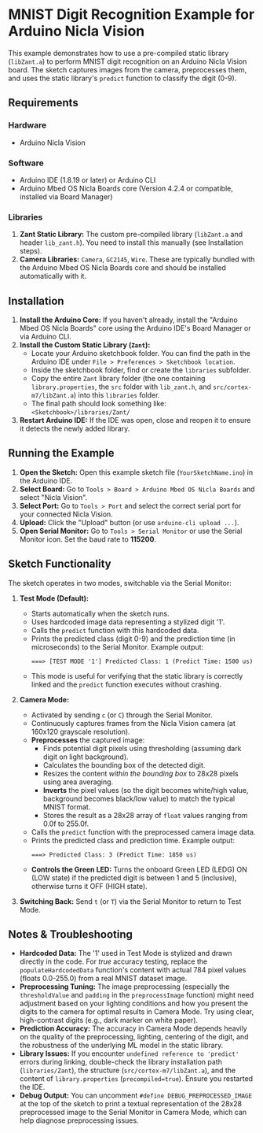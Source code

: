 # MNIST Digit Recognition Example for Arduino Nicla Vision

This example demonstrates how to use a pre-compiled static library (`libZant.a`) to perform MNIST digit recognition on an Arduino Nicla Vision board. The sketch captures images from the camera, preprocesses them, and uses the static library's `predict` function to classify the digit (0-9).

## Requirements

### Hardware
* Arduino Nicla Vision

### Software
* Arduino IDE (1.8.19 or later) or Arduino CLI
* Arduino Mbed OS Nicla Boards core (Version 4.2.4 or compatible, installed via Board Manager)

### Libraries
1.  **Zant Static Library:** The custom pre-compiled library (`libZant.a` and header `lib_zant.h`). You need to install this manually (see Installation steps).
2.  **Camera Libraries:** `Camera`, `GC2145`, `Wire`. These are typically bundled with the Arduino Mbed OS Nicla Boards core and should be installed automatically with it.

## Installation

1.  **Install the Arduino Core:** If you haven't already, install the "Arduino Mbed OS Nicla Boards" core using the Arduino IDE's Board Manager or via Arduino CLI.
2.  **Install the Custom Static Library (`Zant`):**
    * Locate your Arduino sketchbook folder. You can find the path in the Arduino IDE under `File > Preferences > Sketchbook location`.
    * Inside the sketchbook folder, find or create the `libraries` subfolder.
    * Copy the entire `Zant` library folder (the one containing `library.properties`, the `src` folder with `lib_zant.h`, and `src/cortex-m7/libZant.a`) into this `libraries` folder.
    * The final path should look something like: `<Sketchbook>/libraries/Zant/`
3.  **Restart Arduino IDE:** If the IDE was open, close and reopen it to ensure it detects the newly added library.

## Running the Example

1.  **Open the Sketch:** Open this example sketch file (`YourSketchName.ino`) in the Arduino IDE.
2.  **Select Board:** Go to `Tools > Board > Arduino Mbed OS Nicla Boards` and select "Nicla Vision".
3.  **Select Port:** Go to `Tools > Port` and select the correct serial port for your connected Nicla Vision.
4.  **Upload:** Click the "Upload" button (or use `arduino-cli upload ...`).
5.  **Open Serial Monitor:** Go to `Tools > Serial Monitor` or use the Serial Monitor icon. Set the baud rate to **115200**.

## Sketch Functionality

The sketch operates in two modes, switchable via the Serial Monitor:

1.  **Test Mode (Default):**
    * Starts automatically when the sketch runs.
    * Uses hardcoded image data representing a stylized digit '1'.
    * Calls the `predict` function with this hardcoded data.
    * Prints the predicted class (digit 0-9) and the prediction time (in microseconds) to the Serial Monitor. Example output:
        ```
        ===> [TEST MODE '1'] Predicted Class: 1 (Predict Time: 1500 us)
        ```
    * This mode is useful for verifying that the static library is correctly linked and the `predict` function executes without crashing.

2.  **Camera Mode:**
    * Activated by sending `c` (or `C`) through the Serial Monitor.
    * Continuously captures frames from the Nicla Vision camera (at 160x120 grayscale resolution).
    * **Preprocesses** the captured image:
        * Finds potential digit pixels using thresholding (assuming dark digit on light background).
        * Calculates the bounding box of the detected digit.
        * Resizes the content *within the bounding box* to 28x28 pixels using area averaging.
        * **Inverts** the pixel values (so the digit becomes white/high value, background becomes black/low value) to match the typical MNIST format.
        * Stores the result as a 28x28 array of `float` values ranging from 0.0f to 255.0f.
    * Calls the `predict` function with the preprocessed camera image data.
    * Prints the predicted class and prediction time. Example output:
        ```
        ===> Predicted Class: 3 (Predict Time: 1850 us)
        ```
    * **Controls the Green LED:** Turns the onboard Green LED (LEDG) ON (LOW state) if the predicted digit is between 1 and 5 (inclusive), otherwise turns it OFF (HIGH state).

3.  **Switching Back:** Send `t` (or `T`) via the Serial Monitor to return to Test Mode.

## Notes & Troubleshooting

* **Hardcoded Data:** The '1' used in Test Mode is stylized and drawn directly in the code. For *true* accuracy testing, replace the `populateHardcodedData` function's content with actual 784 pixel values (floats 0.0-255.0) from a real MNIST dataset image.
* **Preprocessing Tuning:** The image preprocessing (especially the `thresholdValue` and `padding` in the `preprocessImage` function) might need adjustment based on your lighting conditions and how you present the digits to the camera for optimal results in Camera Mode. Try using clear, high-contrast digits (e.g., dark marker on white paper).
* **Prediction Accuracy:** The accuracy in Camera Mode depends heavily on the quality of the preprocessing, lighting, centering of the digit, and the robustness of the underlying ML model in the static library.
* **Library Issues:** If you encounter `undefined reference to 'predict'` errors during linking, double-check the library installation path (`libraries/Zant`), the structure (`src/cortex-m7/libZant.a`), and the content of `library.properties` (`precompiled=true`). Ensure you restarted the IDE.
* **Debug Output:** You can uncomment `#define DEBUG_PREPROCESSED_IMAGE` at the top of the sketch to print a textual representation of the 28x28 preprocessed image to the Serial Monitor in Camera Mode, which can help diagnose preprocessing issues.